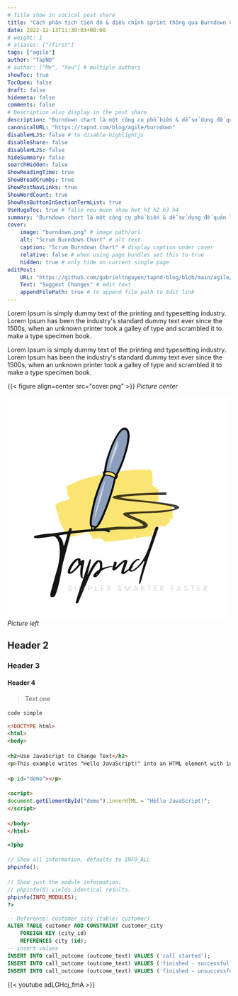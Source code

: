 ```yaml
---
# Title show in socical post share
title: "Cách phân tích tiến độ & điều chỉnh sprint thông qua Burndown Chart"
date: 2022-12-13T11:30:03+00:00
# weight: 1
# aliases: ["/first"]
tags: ["agile"]
author: "TapND"
# author: ["Me", "You"] # multiple authors
showToc: true
TocOpen: false
draft: false
hidemeta: false
comments: false
# Description also display in the post share
description: "Burndown chart là một công cụ phổ biến & dễ sử dụng để quản lý tiến độ cho Scrum team. Việc theo dõi tiến độ qua Burndown chart sẽ giúp Scrum Team phát hiện sớm các rủi ro, vấn đề có thể ảnh hưởng tới khả năng đạt được sprint goal, để từ đó đề ra phương án xử lý & cải thiện tình hình." 
canonicalURL: "https://tapnd.com/blog/agile/burndown"
disableHLJS: false # to disable highlightjs
disableShare: false
disableHLJS: false
hideSummary: false
searchHidden: false
ShowReadingTime: true
ShowBreadCrumbs: true
ShowPostNavLinks: true
ShowWordCount: true
ShowRssButtonInSectionTermList: true
UseHugoToc: true # false neu muon show het h1 h2 h3 h4
summary: "Burndown chart là một công cụ phổ biến & dễ sử dụng để quản lý tiến độ cho Scrum team. Việc theo dõi tiến độ qua Burndown chart sẽ giúp Scrum Team phát hiện sớm các rủi ro, vấn đề có thể ảnh hưởng tới khả năng đạt được sprint goal, để từ đó đề ra phương án xử lý & cải thiện tình hình."
cover:
    image: "burndown.png" # image path/url
    alt: "Scrum Burndown Chart" # alt text
    caption: "Scrum Burndown Chart" # display caption under cover
    relative: false # when using page bundles set this to true
    hidden: true # only hide on current single page
editPost:
    URL: "https://github.com/gabrieltnguyen/tapnd-blog/blob/main/agile/burndown/index.md"
    Text: "Suggest Changes" # edit text
    appendFilePath: true # to append file path to Edit link
---
```

Lorem Ipsum is simply dummy text of the printing and typesetting industry. Lorem Ipsum has been the industry's standard dummy text ever since the 1500s, when an unknown printer took a galley of type and scrambled it to make a type specimen book.

Lorem Ipsum is simply dummy text of the printing and typesetting industry. Lorem Ipsum has been the industry's standard dummy text ever since the 1500s, when an unknown printer took a galley of type and scrambled it to make a type specimen book.

{{< figure align=center src="cover.png" >}}
*Picture center*

![Picture Here](cover.png "Cover picture")
*Picture left*

## Header 2

### Header 3

#### Header 4

> Text one

`code simple`

```html
<!DOCTYPE html>
<html>
<body>

<h2>Use JavaScript to Change Text</h2>
<p>This example writes "Hello JavaScript!" into an HTML element with id="demo":</p>

<p id="demo"></p>

<script>
document.getElementById("demo").innerHTML = "Hello JavaScript!";
</script> 

</body>
</html>
```

```php
<?php

// Show all information, defaults to INFO_ALL
phpinfo();

// Show just the module information.
// phpinfo(8) yields identical results.
phpinfo(INFO_MODULES);
?>
```

```sql
-- Reference: customer_city (table: customer)
ALTER TABLE customer ADD CONSTRAINT customer_city
    FOREIGN KEY (city_id)
    REFERENCES city (id);
-- insert values
INSERT INTO call_outcome (outcome_text) VALUES ('call started');
INSERT INTO call_outcome (outcome_text) VALUES ('finished - successfully');
INSERT INTO call_outcome (outcome_text) VALUES ('finished - unsuccessfully');
```

{{< youtube adLGHcj_fmA >}}
